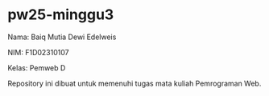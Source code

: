 # pw25-minggu3
Nama: Baiq Mutia Dewi Edelweis

NIM: F1D02310107

Kelas: Pemweb D

Repository ini dibuat untuk memenuhi tugas mata kuliah Pemrograman Web.
